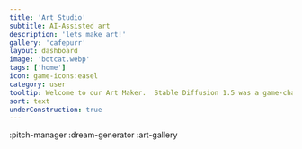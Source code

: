 ```yaml
---
title: 'Art Studio'
subtitle: AI-Assisted art
description: 'lets make art!'
gallery: 'cafepurr'
layout: dashboard
image: 'botcat.webp'
tags: ['home']
icon: game-icons:easel
category: user
tooltip: Welcome to our Art Maker.  Stable Diffusion 1.5 was a game-changer, but the interface is unfriendly and requires tech-knowledge. Invoke does a great job of working with diffusors, but lacks expansion. I've spent a great amount of time working on the wildcard system under-the-hood to work towards art that sidesteps the training flaws of most of the stable-diffusion models, but everything is, of course, a work in progress.
sort: text
underConstruction: true
---
```


:pitch-manager
:dream-generator
:art-gallery
